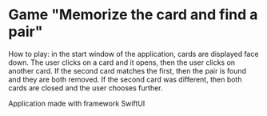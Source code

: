 # Game "Memorize the card and find a pair"
How to play: in the start window of the application, cards are displayed face down. The user clicks on a card and it opens, then the user clicks on another card. If the second card matches the first, then the pair is found and they are both removed. If the second card was different, then both cards are closed and the user chooses further.

Application made with framework SwiftUI
